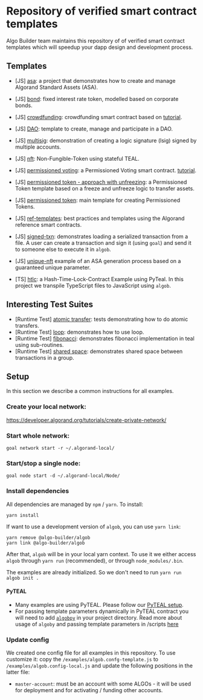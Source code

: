 # Repository of verified smart contract templates

Algo Builder team maintains this repository of of verified smart contract templates which will speedup your dapp design and development process.

## Templates

- [JS] [asa](./asa): a project that demonstrates how to create and manage Algorand Standard Assets (ASA).
- [JS] [bond](./bond): fixed interest rate token, modelled based on corporate bonds.
- [JS] [crowdfunding](./crowdfunding): crowdfunding smart contract based on [tutorial](https://developer.algorand.org/solutions/example-crowdfunding-stateful-smart-contract-application/).
- [JS] [DAO](https://github.com/scale-it/sigmadao): template to create, manage and participate in a DAO.
- [JS] [multisig](./multisig): demonstration of creating a logic signature (lsig) signed by multiple accounts.
- [JS] [nft](./nft): Non-Fungible-Token using stateful TEAL.
- [JS] [permissioned voting](./permissioned-voting): a Permissioned Voting smart contract. [tutorial](https://developer.algorand.org/solutions/example-permissioned-voting-stateful-smart-contract-application/).
- [JS] [permissioned token - approach with unfreezing](./permissioned-token-freezing): a Permissioned Token template based on a freeze and unfreeze logic to transfer assets.
- [JS] [permissioned token](./permissioned-token): main template for creating Permissioned Tokens.
- [JS] [ref-templates](./ref-templates): best practices and templates using the Algorand reference smart contracts.
- [JS] [signed-txn](./signed-txn): demonstrates loading a serialized transaction from a file. A user can create a transaction and sign it (using `goal`) and send it to someone else to execute it in `algob`.
- [JS] [unique-nft](./unique-nft-asa) example of an ASA generation process based on a guaranteed unique parameter.

- [TS] [htlc](./htlc-pyteal-ts): a Hash-Time-Lock-Contract Example using PyTeal. In this project we transpile TypeScript files to JavaScript using `algob`.

## Interesting Test Suites

- [Runtime Test] [atomic transfer](../packages/runtime/test/integration/atomic-transfer.ts): tests demonstrating how to do atomic transfers.
- [Runtime Test] [loop](../packages/runtime/test/integration/loop.ts): demonstrates how to use loop.
- [Runtime Test] [fibonacci](../packages/runtime/test/integration/sub-routine.ts): demonstrates fibonacci implementation in teal using sub-routines.
- [Runtime Test] [shared space](../packages/runtime/test/integration/shared-space.ts): demonstrates shared space between transactions in a group.

## Setup

In this section we describe a common instructions for all examples.

### Create your local network:

https://developer.algorand.org/tutorials/create-private-network/

### Start whole network:

```
goal network start -r ~/.algorand-local/
```

### Start/stop a single node:

```
goal node start -d ~/.algorand-local/Node/
```

### Install dependencies

All dependencies are managed by `npm` / `yarn`. To install:

    yarn install

If want to use a development version of `algob`, you can use `yarn link`:

    yarn remove @algo-builder/algob
    yarn link @algo-builder/algob

After that, `algob` will be in your local yarn context. To use it we either access `algob` through `yarn run` (recommended), or through `node_modules/.bin`.

The examples are already initialized. So we don't need to run `yarn run algob init .`

#### PyTEAL

- Many examples are using PyTEAL. Please follow our [PyTEAL setup](https://github.com/scale-it/algo-builder/blob/master/examples/README.md#pyteal).
- For passing template parameters dynamically in PyTEAL contract you will need to add [`algobpy`](https://github.com/scale-it/algo-builder/tree/master/examples/algobpy) in your project directory. Read more about usage of `algoby` and passing template parameters in /scripts [here](https://github.com/scale-it/algo-builder/blob/master/docs/guide/py-teal.md#external-parameters-support)

### Update config

We created one config file for all examples in this repository. To use customize it:
copy the `/examples/algob.confg-template.js` to `/examples/algob.config-local.js` and update
the following positions in the latter file:

- `master-account`: must be an account with some ALGOs - it will be used for deployment and for activating / funding other accounts.
